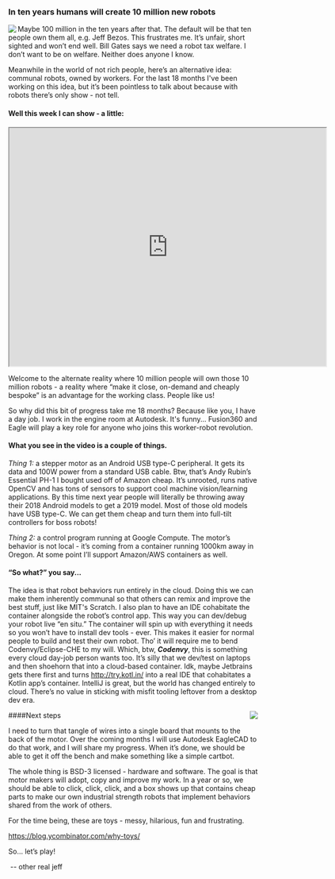 ### In ten years humans will create 10 million new robots 

<img align="left" src="/images/six.dof.arm.png">

Maybe 100 million in the ten years after that. The default will be that ten people own them all, e.g. Jeff Bezos. This frustrates me. It’s unfair, short sighted and won’t end well. Bill Gates says we need a robot tax welfare. I don’t want to be on welfare. Neither does anyone I know.

Meanwhile in the world of not rich people, here’s an alternative idea: communal robots, owned by workers. For the last 18 months I've been working on this idea, but it’s been pointless to talk about because with robots there’s only show - not tell.

#### Well this week I can show - a little:

<iframe src="https://drive.google.com/file/d/1P8V7pKJnTlXcVzk1CoFVL1gV6yTmZFdZUg/preview" width="640" height="480"></iframe>

Welcome to the alternate reality where 10 million people will own those 10 million robots - a reality where “make it close, on-demand and cheaply bespoke” is an advantage for the working class. People like us!

So why did this bit of progress take me 18 months? Because like you, I have a day job. I work in the engine room at Autodesk. It's funny... Fusion360 and Eagle will play a key role for anyone who joins this worker-robot revolution.

#### What you see in the video is a couple of things. 

*Thing 1:* a stepper motor as an Android USB type-C peripheral. It gets its data and 100W power from a standard USB cable. Btw, that’s Andy Rubin’s Essential PH-1 I bought used off of Amazon cheap. It’s unrooted, runs native OpenCV and has tons of sensors to support cool machine vision/learning applications. By this time next year people will literally be throwing away their 2018 Android models to get a 2019 model. Most of those old models have USB type-C. We can get them cheap and turn them into full-tilt controllers for boss robots!

*Thing 2:* a control program running at Google Compute. The motor’s behavior is not local - it’s coming from a container running 1000km away in Oregon. At some point I’ll support Amazon/AWS containers as well.

#### “So what?” you say...

The idea is that robot behaviors run entirely in the cloud. Doing this we can make them inherently communal so that others can remix and improve the best stuff, just like MIT's Scratch. I also plan to have an IDE cohabitate the container alongside the robot’s control app. This way you can dev/debug your robot live “en situ.” The container will spin up with everything it needs so you won’t have to install dev tools - ever. This makes it easier for normal people to build and test their own robot. Tho’ it will require me to bend Codenvy/Eclipse-CHE to my will. Which, btw, ***Codenvy***, this is something every cloud day-job person wants too. It’s silly that we dev/test on laptops and then shoehorn that into a cloud-based container. Idk, maybe Jetbrains gets there first and turns http://try.kotl.in/ into a real IDE that cohabitates a Kotlin app’s container. IntelliJ is great, but the world has changed entirely to cloud. There’s no value in sticking with misfit tooling leftover from a desktop dev era.

<img align="right" src="/images/cartbot.png">

####Next steps

I need to turn that tangle of wires into a single board that mounts to the back of the motor. Over the coming months I will use Autodesk EagleCAD to do that work, and I will share my progress. When it’s done, we should be able to get it off the bench and make something like a simple cartbot.

The whole thing is BSD-3 licensed - hardware and software. The goal is that motor makers will adopt, copy and improve my work. In a year or so, we should be able to click, click, click, and a box shows up that contains cheap parts to make our own industrial strength robots that implement behaviors shared from the work of others.

For the time being, these are toys - messy, hilarious, fun and frustrating.

https://blog.ycombinator.com/why-toys/ 

So… let’s play!

​	-- other real jeff
